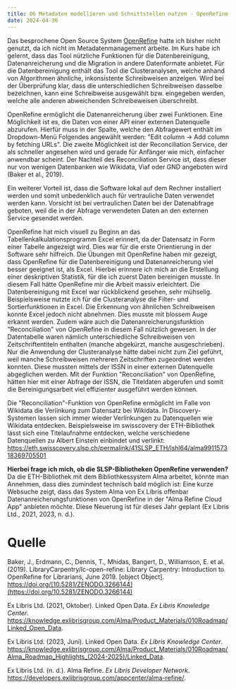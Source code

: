 ```yaml
---
title: 06 Metadaten modellieren und Schnittstellen nutzen - OpenRefine
date: 2024-04-30
---
```


Das besprochene Open Source System [OpenRefine](https://openrefine.org/) hatte ich bisher nicht genutzt, da ich nicht im Metadatenmanagement arbeite. Im Kurs habe ich gelernt, dass das Tool nützliche Funktionen für die Datenbereinigung, Datenanreicherung und die Migration in andere Datenformate anbietet.
Für die Datenbereinigung enthält das Tool die Clusteranalysen, welche anhand von Algorithmen ähnliche, inkonsistente Schreibweisen anzeigen. Wird bei der Überprüfung klar, dass die unterschiedlichen Schreibweisen dasselbe bezeichnen, kann eine Schreibweise ausgewählt bzw. eingegeben werden, welche alle anderen abweichenden Schreibeweisen überschreibt.

OpenRefine ermöglicht die Datenanreicherung über zwei Funktionen. Eine Möglichkeit ist es, die Daten von einer API einer externen Datenquelle abzurufen. Hierfür muss in der Spalte, welche den Abfragewert enthält im Dropdown-Menü Folgendes angewählt werden: "Edit column -> Add column by fetching URLs". Die zweite Möglichkeit ist der Reconciliation Service, der als schneller angesehen wird und gerade für Anfänger wie mich, einfacher anwendbar scheint. Der Nachteil des Reconciliation Service ist, dass dieser nur von wenigen Datenbanken wie Wikidata, Viaf oder GND angeboten wird (Baker et al., 2019).

Ein weiterer Vorteil ist, dass die Software lokal auf dem Rechner installiert werden und somit unbedenklich auch für vertrauliche Daten verwendet werden kann. Vorsicht ist bei vertraulichen Daten bei der Datenabfrage geboten, weil die in der Abfrage verwendeten Daten an den externen Service gesendet werden. 

OpenRefine hat mich visuell zu Beginn an das Tabellenkalkulationsprogramm Excel erinnert, da der Datensatz in Form einer Tabelle angezeigt wird. Dies war für die erste Orientierung in der Software sehr hilfreich. Die Übungen mit OpenRefine haben mir gezeigt, dass OpenRefine für die Datenbereinigung und Datenanreicherung viel besser geeignet ist, als Excel. Hierbei erinnere ich mich an die Erstellung einer deskriptiven Statistik, für die ich zuerst Daten bereinigen musste. In diesem Fall hätte OpenRefine mir die Arbeit massiv erleichtert. Die Datenbereinigung mit Excel war rückblickend gesehen, sehr mühselig. Beispielsweise nutzte ich für die  Clusteranalyse die Filter- und Sortierfunktionen in Excel. Die Erkennung von ähnlichen Schreibweisen konnte Excel jedoch nicht abnehmen. Dies musste mit blossem Auge erkannt werden. Zudem wäre auch die Datenanreicherungsfunktion "Reconciliation" von OpenRefine in diesem Fall nützlich gewesen. In der Datentabelle waren nämlich unterschiedliche Schreibweisen von Zeitschriftentiteln enthalten (manche abgekürzt, manche ausgeschrieben). Nur die Anwendung der Clusteranalyse hätte dabei nicht zum Ziel geführt, weil manche Schreibweisen mehreren Zeitschriften zugeordnet werden konnten. Diese mussten mittels der ISSN in einer externen Datenquelle abgeglichen werden. Mit der Funktion "Reconciliation" von OpenRefine, hätten hier mit einer Abfrage der ISSN, die Titeldaten abgerufen und somit die Bereinigungsarbeit viel effizienter ausgeführt werden können. 

Die "Reconciliation"-Funktion von OpenRefine ermöglicht im Falle von Wikidata die Verlinkung zum Datensatz bei Wikidata. In Discovery-Systemen lassen sich immer wieder Verlinkungen zu Datenquellen wie Wikidata entdecken. Beispielsweise im swisscovery der ETH-Bibliothek lässt sich eine Titelaufnahme entdecken, welche verschiedene Datenquellen zu Albert Einstein einbindet und verlinkt: https://eth.swisscovery.slsp.ch/permalink/41SLSP_ETH/lshl64/alma991157318369705501

**Hierbei frage ich mich, ob die SLSP-Bibliotheken OpenRefine verwenden?** Da die ETH-Bibliothek mit dem Bibliothkessystem Alma arbeitet, könnte man Annehmen, dass dies zumindest technisch bald möglich ist: Eine kurze Websuche zeigt, dass das System Alma von Ex Libris offenbar Datenanreicherungsfunktionen von OpenRefine in der "Alma Refine Cloud App" anbieten möchte. Diese Neuerung ist für dieses Jahr geplant (Ex Libris Ltd., 2021, 2023, n. d.).

# Quelle
Baker, J., Erdmann, C., Dennis, T., Mhidas, Bangert, D., Williamson, E. et al. (2019). LibraryCarpentry/lc-open-refine: Library Carpentry: Introduction to OpenRefine for Librarians, June 2019. [object Object]. https://doi.org/[10.5281/ZENODO.3266144](https://doi.org/10.5281/ZENODO.3266144)

Ex Libris Ltd. (2021, Oktober). Linked Open Data. _Ex Libris Knowledge Center_. https://knowledge.exlibrisgroup.com/Alma/Product_Materials/010Roadmap/Linked_Open_Data.

Ex Libris Ltd. (2023, Juni). Linked Open Data. _Ex Libris Knowledge Center_. https://knowledge.exlibrisgroup.com/Alma/Product_Materials/010Roadmap/Alma_Roadmap_Highlights_(2024-2025)/Linked_Data.

Ex Libris Ltd. (n. d.). Alma Refine. _Ex Libris Developer Network_. https://developers.exlibrisgroup.com/appcenter/alma-refine/.
